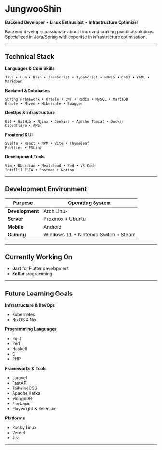 # JungwooShin

**Backend Developer** • **Linux Enthusiast** • **Infrastructure Optimizer**

Backend developer passionate about Linux and crafting practical solutions. Specialized in Java/Spring with expertise in infrastructure optimization.

---

## Technical Stack

**Languages & Core Skills**
```
Java • Lua • Bash • JavaScript • TypeScript • HTML5 • CSS3 • YAML • Markdown
```

**Backend & Databases**
```
Spring Framework • Oracle • JWT • Redis • MySQL • MariaDB
Gradle • Maven • Hibernate • Swagger
```

**DevOps & Infrastructure**
```
Git • GitHub • Nginx • Jenkins • Apache Tomcat • Docker
Cloudflare • AWS
```

**Frontend & UI**
```
Svelte • React • NPM • Vite • Thymeleaf
Prettier • ESLint
```

**Development Tools**
```
Vim • Obsidian • Nextcloud • Zed • VS Code
IntelliJ IDEA • Postman • Notion
```

---

## Development Environment

| Purpose | Operating System |
|---------|------------------|
| **Development** | Arch Linux |
| **Server** | Proxmox + Ubuntu |
| **Mobile** | Android |
| **Gaming** | Windows 11 + Nintendo Switch + Steam |

---

## Currently Working On

- **Dart** for Flutter development
- **Kotlin** programming

---

## Future Learning Goals

**Infrastructure & DevOps**
- Kubernetes
- NixOS & Nix

**Programming Languages**
- Rust
- Perl
- Haskell
- C
- PHP

**Frameworks & Tools**
- Laravel
- FastAPI
- TailwindCSS
- Apache Kafka
- MongoDB
- Firebase
- Playwright & Selenium

**Platforms**
- Rocky Linux
- Vercel
- Jira

---
